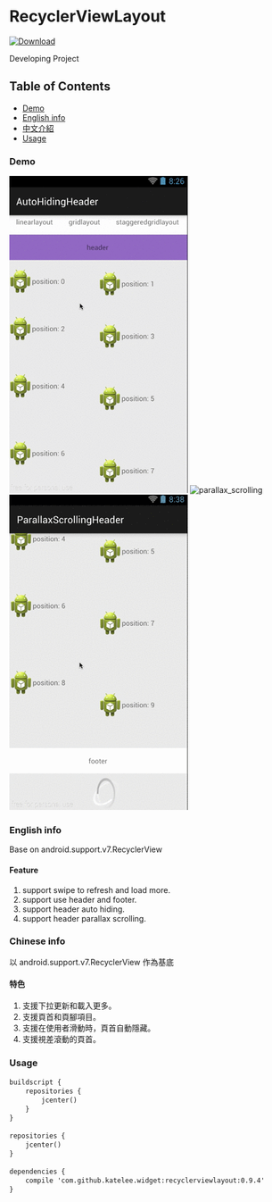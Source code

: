 RecyclerViewLayout
===================================  

[ ![Download](https://api.bintray.com/packages/katelee/maven/RecyclerViewLayout/images/download.svg) ](https://bintray.com/katelee/maven/RecyclerViewLayout/_latestVersion)

Developing Project

## Table of Contents
* [Demo](#demo)
* [English info](#english-info)
* [中文介紹](#chinese-info)
* [Usage](#usage)

### Demo
![auto_hiding](https://raw.githubusercontent.com/kateLee/RecyclerViewLayout/master/images/auto_hiding.gif)
![parallax_scrolling](https://raw.githubusercontent.com/kateLee/RecyclerViewLayout/master/images/parallax_scrolling.gif)
![load_more](https://raw.githubusercontent.com/kateLee/RecyclerViewLayout/master/images/load_more.gif)

### English info
Base on android.support.v7.RecyclerView

#### Feature
1. support swipe to refresh and load more.
2. support use header and footer.
3. support header auto hiding.
4. support header parallax scrolling.

### Chinese info
以 android.support.v7.RecyclerView 作為基底
#### 特色
1. 支援下拉更新和載入更多。
2. 支援頁首和頁腳項目。
3. 支援在使用者滑動時，頁首自動隱藏。
4. 支援視差滾動的頁首。

### Usage
```
buildscript {
    repositories {
        jcenter()
    }
}

repositories {
    jcenter()
}

dependencies {
    compile 'com.github.katelee.widget:recyclerviewlayout:0.9.4'
}
```